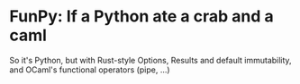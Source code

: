 # FunPy: If a Python ate a crab and a caml 

So it's Python, but with Rust-style Options, Results and default immutability, and OCaml's functional operators (pipe, ...)